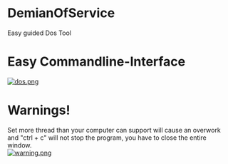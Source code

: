 # DemianOfService
Easy guided Dos Tool
<br/>
# Easy Commandline-Interface
[![dos.png](https://i.postimg.cc/Qxg3dY4C/dos.png)](https://postimg.cc/YhSVXRwB)

# Warnings!
Set more thread than your computer can support will cause an overwork and "ctrl + c" will not stop the program, you have to close the entire window.
<br/>
[![warning.png](https://i.postimg.cc/BbzG1tLC/warning.png)](https://postimg.cc/ctfzpxcK)
